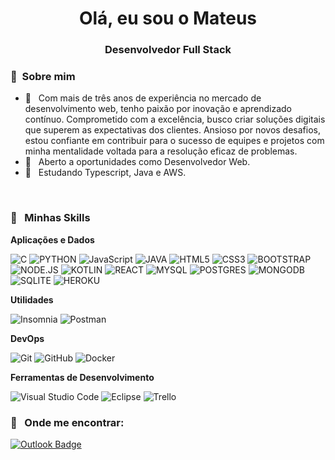 <h1 align="center">Olá, eu sou o Mateus</h1>
<h3 align="center">Desenvolvedor Full Stack</h3>


<h3> 👦 &nbsp;Sobre mim </h3>

- 🤔 &nbsp; Com mais de três anos de experiência no mercado de desenvolvimento web, tenho paixão por inovação e aprendizado contínuo. Comprometido com a excelência, busco criar soluções digitais que superem as expectativas dos clientes. Ansioso por novos desafios, estou confiante em contribuir para o sucesso de equipes e projetos com minha mentalidade voltada para a resolução eficaz de problemas.
- 💼 &nbsp; Aberto a oportunidades como Desenvolvedor Web.
- 📝 &nbsp; Estudando Typescript, Java e AWS.

<br/>
<h3> 🚀 &nbsp; Minhas Skills </h3>

**Aplicações e Dados**

![C](https://img.shields.io/badge/C-00599C?style=for-the-badge&logo=c&logoColor=white)
![PYTHON](https://img.shields.io/badge/Python-3776AB?style=for-the-badge&logo=python&logoColor=white)
![JavaScript](https://img.shields.io/badge/JavaScript-F7DF1E?style=for-the-badge&logo=javascript&logoColor=black)
![JAVA](https://img.shields.io/badge/Java-ED8B00?style=for-the-badge&logo=java&logoColor=white)
![HTML5](https://img.shields.io/badge/HTML5-E34F26?style=for-the-badge&logo=html5&logoColor=white)
![CSS3](https://img.shields.io/badge/CSS3-1572B6?style=for-the-badge&logo=css3&logoColor=white)
![BOOTSTRAP](https://img.shields.io/badge/Bootstrap-563D7C?style=for-the-badge&logo=bootstrap&logoColor=white)
![NODE.JS](https://img.shields.io/badge/Node.js-43853D?style=for-the-badge&logo=node.js&logoColor=white)
![KOTLIN](https://img.shields.io/badge/Kotlin-0095D5?&style=for-the-badge&logo=kotlin&logoColor=white)
![REACT](https://img.shields.io/badge/React-20232A?style=for-the-badge&logo=react&logoColor=61DAFB)
![MYSQL](https://img.shields.io/badge/MySQL-00000F?style=for-the-badge&logo=mysql&logoColor=white)
![POSTGRES](https://img.shields.io/badge/PostgreSQL-316192?style=for-the-badge&logo=postgresql&logoColor=white)
![MONGODB](https://img.shields.io/badge/MongoDB-4EA94B?style=for-the-badge&logo=mongodb&logoColor=white)
![SQLITE](https://img.shields.io/badge/SQLite-07405E?style=for-the-badge&logo=sqlite&logoColor=white)
![HEROKU](https://img.shields.io/badge/Heroku-430098?style=for-the-badge&logo=heroku&logoColor=white)

**Utilidades**

  ![Insomnia](https://img.shields.io/badge/-Insomnia-333333?style=flat&logo=insomnia)
  ![Postman](https://img.shields.io/badge/-Postman-333333?style=flat&logo=postman)

**DevOps**

  ![Git](https://img.shields.io/badge/-Git-333333?style=flat&logo=git)
  ![GitHub](https://img.shields.io/badge/-GitHub-333333?style=flat&logo=github)
  ![Docker](https://img.shields.io/badge/-Docker-333333?style=flat&logo=docker)

**Ferramentas de Desenvolvimento**

  ![Visual Studio Code](https://img.shields.io/badge/-Visual%20Studio%20Code-333333?style=flat&logo=visual-studio-code&logoColor=007ACC)
  ![Eclipse](https://img.shields.io/badge/-Eclipse-333333?style=flat&logo=eclipse-ide&logoColor=2C2255)
  ![Trello](https://img.shields.io/badge/-Trello-333333?style=flat&logo=trello&logoColor=007ACC)
<br/>

<!-- 
<p>&nbsp;<img align="center" src="https://github-readme-stats.vercel.app/api?username=mateuskih&show_icons=true&locale=en" alt="mateuskih" /></p>

<p><img align="center" src="https://github-readme-streak-stats.herokuapp.com/?user=mateuskih&" alt="mateuskih" /></p>
-->

<h3> 📧 &nbsp; Onde me encontrar: </h3> 

[![Outlook Badge](https://img.shields.io/badge/Microsoft_Outlook-0078D4?style=for-the-badge&logo=microsoft-outlook&logoColor=white&link=mailto:mateusoliveiradesouza@hotmail.com)](mailto:mateusoliveiradesouza@hotmail.com)
